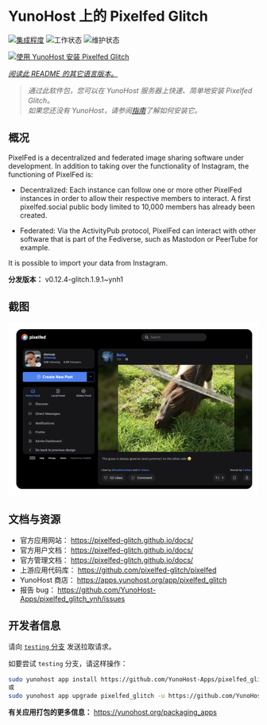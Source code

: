 <!--
注意：此 README 由 <https://github.com/YunoHost/apps/tree/master/tools/readme_generator> 自动生成
请勿手动编辑。
-->

# YunoHost 上的 Pixelfed Glitch

[![集成程度](https://apps.yunohost.org/badge/integration/pixelfed_glitch)](https://ci-apps.yunohost.org/ci/apps/pixelfed_glitch/)
![工作状态](https://apps.yunohost.org/badge/state/pixelfed_glitch)
![维护状态](https://apps.yunohost.org/badge/maintained/pixelfed_glitch)

[![使用 YunoHost 安装 Pixelfed Glitch](https://install-app.yunohost.org/install-with-yunohost.svg)](https://install-app.yunohost.org/?app=pixelfed_glitch)

*[阅读此 README 的其它语言版本。](./ALL_README.md)*

> *通过此软件包，您可以在 YunoHost 服务器上快速、简单地安装 Pixelfed Glitch。*  
> *如果您还没有 YunoHost，请参阅[指南](https://yunohost.org/install)了解如何安装它。*

## 概况

PixelFed is a decentralized and federated image sharing software under development.
In addition to taking over the functionality of Instagram, the functioning of PixelFed is:

* Decentralized: Each instance can follow one or more other PixelFed instances in order to allow their respective members to interact. A first pixelfed.social public body limited to 10,000 members has already been created.

* Federated: Via the ActivityPub protocol, PixelFed can interact with other software that is part of the Fediverse, such as Mastodon or PeerTube for example.

It is possible to import your data from Instagram.


**分发版本：** v0.12.4-glitch.1.9.1~ynh1

## 截图

![Pixelfed Glitch 的截图](./doc/screenshots/screenshot.png)

## 文档与资源

- 官方应用网站： <https://pixelfed-glitch.github.io/docs/>
- 官方用户文档： <https://pixelfed-glitch.github.io/docs/>
- 官方管理文档： <https://pixelfed-glitch.github.io/docs/>
- 上游应用代码库： <https://github.com/pixelfed-glitch/pixelfed>
- YunoHost 商店： <https://apps.yunohost.org/app/pixelfed_glitch>
- 报告 bug： <https://github.com/YunoHost-Apps/pixelfed_glitch_ynh/issues>

## 开发者信息

请向 [`testing` 分支](https://github.com/YunoHost-Apps/pixelfed_glitch_ynh/tree/testing) 发送拉取请求。

如要尝试 `testing` 分支，请这样操作：

```bash
sudo yunohost app install https://github.com/YunoHost-Apps/pixelfed_glitch_ynh/tree/testing --debug
或
sudo yunohost app upgrade pixelfed_glitch -u https://github.com/YunoHost-Apps/pixelfed_glitch_ynh/tree/testing --debug
```

**有关应用打包的更多信息：** <https://yunohost.org/packaging_apps>
